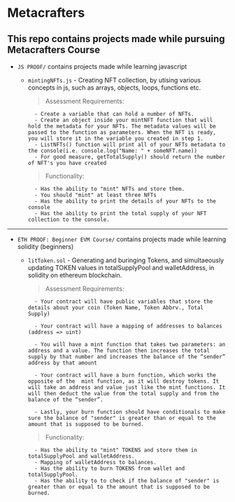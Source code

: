 # Metacrafters

## This repo contains projects made while pursuing Metacrafters Course
* `JS PROOF/` contains  projects made while learning javascript
    * `mintingNFTs.js` - Creating NFT collection, by utising various concepts in js, such as arrays, objects, loops, functions etc.
        > Assessment Requirements:

            - Create a variable that can hold a number of NFTs.
            - Create an object inside your mintNFT function that will hold the metadata for your NFTs. The metadata values will be passed to the function as parameters. When the NFT is ready, you will store it in the variable you created in step 1.
            - ListNFTs() function will print all of your NFTs metadata to the console(i.e. console.log("Name: " + someNFT.name))
            - For good measure, getTotalSupply() should return the number of NFT's you have created

        > Functionality:
            
            - Has the ability to "mint" NFTs and store them.
            - You should "mint" at least three NFTs
            - Has the ability to print the details of your NFTs to the console
            - Has the ability to print the total supply of your NFT collection to the console.
---
* `ETH PROOF: Beginner EVM Course/` contains  projects made while learning solidity (beginners)
    * `litToken.sol` - Generating and buringing Tokens, and simultaeously updating TOKEN values in totalSupplyPool and walletAddress, in solidity on ethereum blockchain.
        > Assessment Requirements:

            - Your contract will have public variables that store the details about your coin (Token Name, Token Abbrv., Total Supply)

            - Your contract will have a mapping of addresses to balances (address => uint)

            - You will have a mint function that takes two parameters: an address and a value. The function then increases the total supply by that number and increases the balance of the “sender” address by that amount

            - Your contract will have a burn function, which works the opposite of the  mint function, as it will destroy tokens. It will take an address and value just like the mint functions. It will then deduct the value from the total supply and from the balance of the “sender”.

            - Lastly, your burn function should have conditionals to make sure the balance of "sender" is greater than or equal to the amount that is supposed to be burned.

        > Functionality:
            
            - Has the ability to "mint" TOKENS and store them in totalSupplyPool and walletAddress.
            - Mapping of walletAddress to balances.
            - Has the ability to burn TOKENS from wallet and totalSupplyPool.
            - Has the ability to to check if the balance of "sender" is greater than or equal to the amount that is supposed to be burned.
